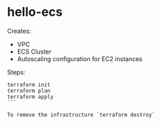 # hello-ecs

Creates:

- VPC
- ECS Cluster
- Autoscaling configuration for EC2 instances

Steps:

````
terraform init
terraform plan
terraform apply
```

To remove the infrastructure `terraform destroy`